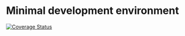 # Minimal development environment
[![Coverage Status](https://coveralls.io/repos/github/r3Fuze/minimal-dev/badge.svg?branch=master)](https://coveralls.io/github/r3Fuze/minimal-dev?branch=master)

